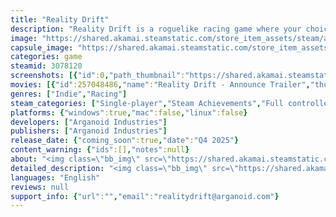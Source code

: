 ```yaml
---
title: "Reality Drift"
description: "Reality Drift is a roguelike racing game where your choices matter. Race through a series of strange worlds, choose upgrades for your car and decide which track will be next - your decisions are just as important as how you drive!"
image: "https://shared.akamai.steamstatic.com/store_item_assets/steam/apps/3078120/header.jpg?t=1725796056"
capsule_image: "https://shared.akamai.steamstatic.com/store_item_assets/steam/apps/3078120/5d133e5c54a7ae6511073f81cf79076d3a8b5da1/capsule_231x87.jpg?t=1725796056"
categories: game
steamid: 3078120
screenshots: [{"id":0,"path_thumbnail":"https://shared.akamai.steamstatic.com/store_item_assets/steam/apps/3078120/ss_0101223c326680fb31025dc8e28ab3ed0aba8877.600x338.jpg?t=1725796056","path_full":"https://shared.akamai.steamstatic.com/store_item_assets/steam/apps/3078120/ss_0101223c326680fb31025dc8e28ab3ed0aba8877.1920x1080.jpg?t=1725796056"},{"id":1,"path_thumbnail":"https://shared.akamai.steamstatic.com/store_item_assets/steam/apps/3078120/ss_ca3c9f5f311f9deb61d1f1b41d45a220b4900da9.600x338.jpg?t=1725796056","path_full":"https://shared.akamai.steamstatic.com/store_item_assets/steam/apps/3078120/ss_ca3c9f5f311f9deb61d1f1b41d45a220b4900da9.1920x1080.jpg?t=1725796056"},{"id":2,"path_thumbnail":"https://shared.akamai.steamstatic.com/store_item_assets/steam/apps/3078120/ss_e6e6730eac46684ca6b848e1cb640fc402e3e11c.600x338.jpg?t=1725796056","path_full":"https://shared.akamai.steamstatic.com/store_item_assets/steam/apps/3078120/ss_e6e6730eac46684ca6b848e1cb640fc402e3e11c.1920x1080.jpg?t=1725796056"},{"id":3,"path_thumbnail":"https://shared.akamai.steamstatic.com/store_item_assets/steam/apps/3078120/ss_caf4587d25929de34ae0cf2b74ac49456fe1e631.600x338.jpg?t=1725796056","path_full":"https://shared.akamai.steamstatic.com/store_item_assets/steam/apps/3078120/ss_caf4587d25929de34ae0cf2b74ac49456fe1e631.1920x1080.jpg?t=1725796056"},{"id":4,"path_thumbnail":"https://shared.akamai.steamstatic.com/store_item_assets/steam/apps/3078120/ss_6c963363cf6b98ecb276e059d46e883d9cb911de.600x338.jpg?t=1725796056","path_full":"https://shared.akamai.steamstatic.com/store_item_assets/steam/apps/3078120/ss_6c963363cf6b98ecb276e059d46e883d9cb911de.1920x1080.jpg?t=1725796056"},{"id":5,"path_thumbnail":"https://shared.akamai.steamstatic.com/store_item_assets/steam/apps/3078120/ss_c60a0c7793c0e43fb550aa2396457740340edd41.600x338.jpg?t=1725796056","path_full":"https://shared.akamai.steamstatic.com/store_item_assets/steam/apps/3078120/ss_c60a0c7793c0e43fb550aa2396457740340edd41.1920x1080.jpg?t=1725796056"},{"id":6,"path_thumbnail":"https://shared.akamai.steamstatic.com/store_item_assets/steam/apps/3078120/ss_6f40dd75ee64fad672312840217e4cf7f41112f3.600x338.jpg?t=1725796056","path_full":"https://shared.akamai.steamstatic.com/store_item_assets/steam/apps/3078120/ss_6f40dd75ee64fad672312840217e4cf7f41112f3.1920x1080.jpg?t=1725796056"},{"id":7,"path_thumbnail":"https://shared.akamai.steamstatic.com/store_item_assets/steam/apps/3078120/ss_32f681bd51e9b8eacc9e564e78fdffe727fd1b11.600x338.jpg?t=1725796056","path_full":"https://shared.akamai.steamstatic.com/store_item_assets/steam/apps/3078120/ss_32f681bd51e9b8eacc9e564e78fdffe727fd1b11.1920x1080.jpg?t=1725796056"},{"id":8,"path_thumbnail":"https://shared.akamai.steamstatic.com/store_item_assets/steam/apps/3078120/ss_58ebb56a5808c6b289eca3b4f4723ce078c78eda.600x338.jpg?t=1725796056","path_full":"https://shared.akamai.steamstatic.com/store_item_assets/steam/apps/3078120/ss_58ebb56a5808c6b289eca3b4f4723ce078c78eda.1920x1080.jpg?t=1725796056"},{"id":9,"path_thumbnail":"https://shared.akamai.steamstatic.com/store_item_assets/steam/apps/3078120/ss_320948efdc60b4c023cffe0c06ec1e61d8492166.600x338.jpg?t=1725796056","path_full":"https://shared.akamai.steamstatic.com/store_item_assets/steam/apps/3078120/ss_320948efdc60b4c023cffe0c06ec1e61d8492166.1920x1080.jpg?t=1725796056"},{"id":10,"path_thumbnail":"https://shared.akamai.steamstatic.com/store_item_assets/steam/apps/3078120/ss_ca0774820aa873e4094a560408f0dc019e74b0df.600x338.jpg?t=1725796056","path_full":"https://shared.akamai.steamstatic.com/store_item_assets/steam/apps/3078120/ss_ca0774820aa873e4094a560408f0dc019e74b0df.1920x1080.jpg?t=1725796056"},{"id":11,"path_thumbnail":"https://shared.akamai.steamstatic.com/store_item_assets/steam/apps/3078120/ss_32974d59847a718b62e637b1e0e11b688d2f489b.600x338.jpg?t=1725796056","path_full":"https://shared.akamai.steamstatic.com/store_item_assets/steam/apps/3078120/ss_32974d59847a718b62e637b1e0e11b688d2f489b.1920x1080.jpg?t=1725796056"},{"id":12,"path_thumbnail":"https://shared.akamai.steamstatic.com/store_item_assets/steam/apps/3078120/ss_d061b88bd9b02a06c2e9bf91c66e30378f2e624c.600x338.jpg?t=1725796056","path_full":"https://shared.akamai.steamstatic.com/store_item_assets/steam/apps/3078120/ss_d061b88bd9b02a06c2e9bf91c66e30378f2e624c.1920x1080.jpg?t=1725796056"},{"id":13,"path_thumbnail":"https://shared.akamai.steamstatic.com/store_item_assets/steam/apps/3078120/ss_126f39cb4728b5a23e2668eaed506066e91327b5.600x338.jpg?t=1725796056","path_full":"https://shared.akamai.steamstatic.com/store_item_assets/steam/apps/3078120/ss_126f39cb4728b5a23e2668eaed506066e91327b5.1920x1080.jpg?t=1725796056"}]
movies: [{"id":257048486,"name":"Reality Drift - Announce Trailer","thumbnail":"https://shared.akamai.steamstatic.com/store_item_assets/steam/apps/257048486/movie.293x165.jpg?t=1725752019","webm":{"480":"http://video.akamai.steamstatic.com/store_trailers/257048486/movie480_vp9.webm?t=1725752019","max":"http://video.akamai.steamstatic.com/store_trailers/257048486/movie_max_vp9.webm?t=1725752019"},"mp4":{"480":"http://video.akamai.steamstatic.com/store_trailers/257048486/movie480.mp4?t=1725752019","max":"http://video.akamai.steamstatic.com/store_trailers/257048486/movie_max.mp4?t=1725752019"},"highlight":true}]
genres: ["Indie","Racing"]
steam_categories: ["Single-player","Steam Achievements","Full controller support"]
platforms: {"windows":true,"mac":false,"linux":false}
developers: ["Arganoid Industries"]
publishers: ["Arganoid Industries"]
release_date: {"coming_soon":true,"date":"Q4 2025"}
content_warning: {"ids":[],"notes":null}
about: "<img class=\"bb_img\" src=\"https://shared.akamai.steamstatic.com/store_item_assets/steam/apps/3078120/extras/Choose_Your_Route.png?t=1725796056\" /><br><br>Drive through a series of strange worlds, racing to be the first to deliver packages to obnoxious godlike creatures who have nothing but disdain for you. At the end of each track, choose between three options for a new track - you'll decide based on your stats and the linked upgrades being offered.<br><br><img class=\"bb_img\" src=\"https://shared.akamai.steamstatic.com/store_item_assets/steam/apps/3078120/extras/gif1_compressed.gif?t=1725796056\" /><br><br><br><img class=\"bb_img\" src=\"https://shared.akamai.steamstatic.com/store_item_assets/steam/apps/3078120/extras/Choose_Your_Upgrades.png?t=1725796056\" /><br><br>You'll start each race with a fixed set of stats for ACCEL, MAX SPEED and GRIP. Each time you're offered a choice for the next track, each option will be linked to a stat upgrade. Certain combinations will synergise with each other, or with your current stats! Sometimes, additional bonus upgrades such as Regen Braking, Shield, Antigrav and Foresight will be offered.<br><br><img class=\"bb_img\" src=\"https://shared.akamai.steamstatic.com/store_item_assets/steam/apps/3078120/extras/stats.png?t=1725796056\" /><br><br><br><img class=\"bb_img\" src=\"https://shared.akamai.steamstatic.com/store_item_assets/steam/apps/3078120/extras/Your_Choices_Matter.png?t=1725796056\" /><br><br>Winning in Reality Drift is as much about making the right choices as how well you drive. Will you lean into ACCEL and MAX SPEED, or will you try to go for a GRIP build where you never have to slow down? Choices are made in real-time so you only have a few seconds to decide! In addition to the core stats, extra powerups are often available including REGEN BRAKING, SHIELD, ANTIGRAV, NAVIGATOR and FORESIGHT. The computer-controlled cars follow the same rules as you and choose which upgrades to obtain, but only you can choose what the next track will be.<br><br><img class=\"bb_img\" src=\"https://shared.akamai.steamstatic.com/store_item_assets/steam/apps/3078120/extras/gif2_compressed.gif?t=1725796056\" /><br><br>As you win races you'll unlock a total of 25 missions, each with its own twist on the formula. Winning all races will unlock New Game+ where the difficulty will be raised and your mastery of the game will truly be tested!<br><br><img class=\"bb_img\" src=\"https://shared.akamai.steamstatic.com/store_item_assets/steam/apps/3078120/extras/silverscale_compressed.gif?t=1725796056\" />"
detailed_description: "<img class=\"bb_img\" src=\"https://shared.akamai.steamstatic.com/store_item_assets/steam/apps/3078120/extras/Choose_Your_Route.png?t=1725796056\" /><br><br>Drive through a series of strange worlds, racing to be the first to deliver packages to obnoxious godlike creatures who have nothing but disdain for you. At the end of each track, choose between three options for a new track - you'll decide based on your stats and the linked upgrades being offered.<br><br><img class=\"bb_img\" src=\"https://shared.akamai.steamstatic.com/store_item_assets/steam/apps/3078120/extras/gif1_compressed.gif?t=1725796056\" /><br><br><br><img class=\"bb_img\" src=\"https://shared.akamai.steamstatic.com/store_item_assets/steam/apps/3078120/extras/Choose_Your_Upgrades.png?t=1725796056\" /><br><br>You'll start each race with a fixed set of stats for ACCEL, MAX SPEED and GRIP. Each time you're offered a choice for the next track, each option will be linked to a stat upgrade. Certain combinations will synergise with each other, or with your current stats! Sometimes, additional bonus upgrades such as Regen Braking, Shield, Antigrav and Foresight will be offered.<br><br><img class=\"bb_img\" src=\"https://shared.akamai.steamstatic.com/store_item_assets/steam/apps/3078120/extras/stats.png?t=1725796056\" /><br><br><br><img class=\"bb_img\" src=\"https://shared.akamai.steamstatic.com/store_item_assets/steam/apps/3078120/extras/Your_Choices_Matter.png?t=1725796056\" /><br><br>Winning in Reality Drift is as much about making the right choices as how well you drive. Will you lean into ACCEL and MAX SPEED, or will you try to go for a GRIP build where you never have to slow down? Choices are made in real-time so you only have a few seconds to decide! In addition to the core stats, extra powerups are often available including REGEN BRAKING, SHIELD, ANTIGRAV, NAVIGATOR and FORESIGHT. The computer-controlled cars follow the same rules as you and choose which upgrades to obtain, but only you can choose what the next track will be.<br><br><img class=\"bb_img\" src=\"https://shared.akamai.steamstatic.com/store_item_assets/steam/apps/3078120/extras/gif2_compressed.gif?t=1725796056\" /><br><br>As you win races you'll unlock a total of 25 missions, each with its own twist on the formula. Winning all races will unlock New Game+ where the difficulty will be raised and your mastery of the game will truly be tested!<br><br><img class=\"bb_img\" src=\"https://shared.akamai.steamstatic.com/store_item_assets/steam/apps/3078120/extras/silverscale_compressed.gif?t=1725796056\" />"
languages: "English"
reviews: null
support_info: {"url":"","email":"realitydrift@arganoid.com"}
---
```


